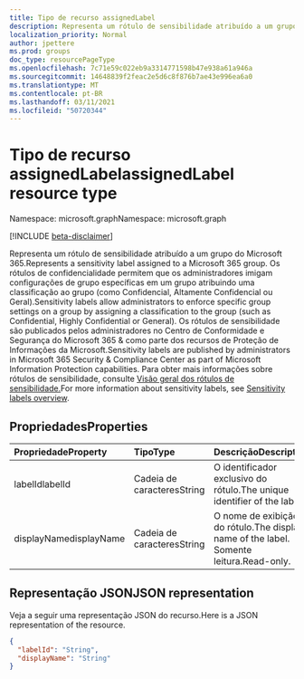 ```yaml
---
title: Tipo de recurso assignedLabel
description: Representa um rótulo de sensibilidade atribuído a um grupo do Microsoft 365. Os rótulos de confidencialidade permitem que os administradores imigam configurações de grupo específicas em um grupo atribuindo uma classificação ao grupo (como Confidencial, Altamente Confidencial ou Geral).
localization_priority: Normal
author: jpettere
ms.prod: groups
doc_type: resourcePageType
ms.openlocfilehash: 7c71e59c022eb9a3314771598b47e938a61a946a
ms.sourcegitcommit: 14648839f2feac2e5d6c8f876b7ae43e996ea6a0
ms.translationtype: MT
ms.contentlocale: pt-BR
ms.lasthandoff: 03/11/2021
ms.locfileid: "50720344"
---
```

# <a name="assignedlabel-resource-type"></a><span data-ttu-id="37aed-104">Tipo de recurso assignedLabel</span><span class="sxs-lookup"><span data-stu-id="37aed-104">assignedLabel resource type</span></span>

<span data-ttu-id="37aed-105">Namespace: microsoft.graph</span><span class="sxs-lookup"><span data-stu-id="37aed-105">Namespace: microsoft.graph</span></span>

[!INCLUDE [beta-disclaimer](../../includes/beta-disclaimer.md)]

<span data-ttu-id="37aed-106">Representa um rótulo de sensibilidade atribuído a um grupo do Microsoft 365.</span><span class="sxs-lookup"><span data-stu-id="37aed-106">Represents a sensitivity label assigned to a Microsoft 365 group.</span></span> <span data-ttu-id="37aed-107">Os rótulos de confidencialidade permitem que os administradores imigam configurações de grupo específicas em um grupo atribuindo uma classificação ao grupo (como Confidencial, Altamente Confidencial ou Geral).</span><span class="sxs-lookup"><span data-stu-id="37aed-107">Sensitivity labels allow administrators to enforce specific group settings on a group by assigning a classification to the group (such as Confidential, Highly Confidential or General).</span></span> <span data-ttu-id="37aed-108">Os rótulos de sensibilidade são publicados pelos administradores no Centro de Conformidade e Segurança do Microsoft 365 & como parte dos recursos de Proteção de Informações da Microsoft.</span><span class="sxs-lookup"><span data-stu-id="37aed-108">Sensitivity labels are published by administrators in Microsoft 365 Security & Compliance Center as part of Microsoft Information Protection capabilities.</span></span> <span data-ttu-id="37aed-109">Para obter mais informações sobre rótulos de sensibilidade, consulte [Visão geral dos rótulos de sensibilidade.](/Office365/SecurityCompliance/sensitivity-labels)</span><span class="sxs-lookup"><span data-stu-id="37aed-109">For more information about sensitivity labels, see [Sensitivity labels overview](/Office365/SecurityCompliance/sensitivity-labels).</span></span>

## <a name="properties"></a><span data-ttu-id="37aed-110">Propriedades</span><span class="sxs-lookup"><span data-stu-id="37aed-110">Properties</span></span>
| <span data-ttu-id="37aed-111">Propriedade</span><span class="sxs-lookup"><span data-stu-id="37aed-111">Property</span></span>     | <span data-ttu-id="37aed-112">Tipo</span><span class="sxs-lookup"><span data-stu-id="37aed-112">Type</span></span>   |<span data-ttu-id="37aed-113">Descrição</span><span class="sxs-lookup"><span data-stu-id="37aed-113">Description</span></span>|
|:---------------|:--------|:----------|
|<span data-ttu-id="37aed-114">labelId</span><span class="sxs-lookup"><span data-stu-id="37aed-114">labelId</span></span>|<span data-ttu-id="37aed-115">Cadeia de caracteres</span><span class="sxs-lookup"><span data-stu-id="37aed-115">String</span></span>|<span data-ttu-id="37aed-116">O identificador exclusivo do rótulo.</span><span class="sxs-lookup"><span data-stu-id="37aed-116">The unique identifier of the label.</span></span>|
|<span data-ttu-id="37aed-117">displayName</span><span class="sxs-lookup"><span data-stu-id="37aed-117">displayName</span></span>|<span data-ttu-id="37aed-118">Cadeia de caracteres</span><span class="sxs-lookup"><span data-stu-id="37aed-118">String</span></span>|<span data-ttu-id="37aed-119">O nome de exibição do rótulo.</span><span class="sxs-lookup"><span data-stu-id="37aed-119">The display name of the label.</span></span> <span data-ttu-id="37aed-120">Somente leitura.</span><span class="sxs-lookup"><span data-stu-id="37aed-120">Read-only.</span></span>|

## <a name="json-representation"></a><span data-ttu-id="37aed-121">Representação JSON</span><span class="sxs-lookup"><span data-stu-id="37aed-121">JSON representation</span></span>

<span data-ttu-id="37aed-122">Veja a seguir uma representação JSON do recurso.</span><span class="sxs-lookup"><span data-stu-id="37aed-122">Here is a JSON representation of the resource.</span></span>

<!-- {
  "blockType": "resource",
  "optionalProperties": [

  ],
  "@odata.type": "microsoft.graph.assignedLabel"
}-->

```json
{
  "labelId": "String",
  "displayName": "String"
}
```


<!-- uuid: 8fcb5dbc-d5aa-4681-8e31-b001d5168d79
2015-10-25 14:57:30 UTC -->
<!--
{
  "type": "#page.annotation",
  "description": "assignedLabel resource",
  "keywords": "",
  "section": "documentation",
  "tocPath": "",
  "suppressions": []
}
-->


